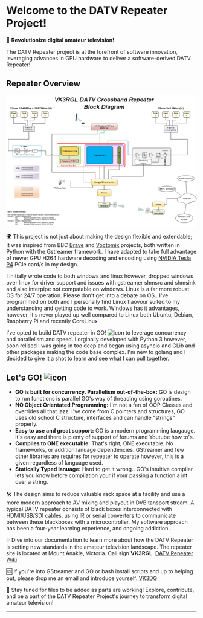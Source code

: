 # Welcome to the DATV Repeater Project!

🚀 **Revolutionize digital amateur television!** 

The DATV Repeater project is at the forefront of software innovation, leveraging advances in GPU hardware to deliver a software-derived DATV Repeater!

## Repeater Overview

![Overview](https://github.com/TVforME/Repeater/blob/main/assets/images/Repeater-Overview.png)

🌍 This project is not just about making the design flexible and extendable; It was inspired from  BBC [Brave](https://github.com/bbc/brave) and [Voctomix](https://github.com/voc/voctomix) projects, both written in Python with the Gstreamer framework. I have adapted to take full advantage of newer GPU H264 hardware decoding and encoding using [NVIDIA Tesla P4](https://images.nvidia.com/content/pdf/tesla/184457-Tesla-P4-Datasheet-NV-Final-Letter-Web.pdf) PCIe card/s in my design. 

I initially wrote code to both windows and linux however, dropped windows over linux for driver support and issues with gstreamer shmsrc and shmsink and also interpipe not compatable on windows. Linux is a far more robust OS for 24/7 operation.
Please don't get into a debate on OS.. I've programmed on both and I personally find Linux flaovour suited to my understanding and getting code to work. Windows has it advantages, however, it's never played up well compared to Linux both Ubuntu, Debian, Raspberry Pi and recently CoreLinux

I've opted to build DATV repeater in GO! <img src="assets/icons/go.ico" alt="icon" width="30" height="25"> to leverage concurrency and parallelism and speed. I orginally developed with Python 3 however, soon relised I was going in too deep and began using asyncio and GLib and other packages making the code base complex. I'm new to golang and I decided to give it a shot to learn and see what I can pull together.

## Let's GO! <img src="assets/icons/go.ico" alt="icon" width="30" height="25">
- **GO is built for concurrency. Parallelism out-of-the-box:**  GO is design to run functions is parallel GO's way of threading using goroutines.
- **NO Object Orientated Programming:** I'm not a fan of OOP Classes and overrides all that jazz.  I've come from C pointers and structures, GO uses old school C structure, interfaces and can handle "strings" properly.
- **Easy to use and great support:** GO is a modern programming laugauge. it's easy and there is plenty of support of forums and Youtube how to's..
- **Compiles to ONE executable:**  That's right, ONE executable. No frameworks, or addition lanuage dependencies.  GStreamer and few other libraries are requires for repeater to operate however, this is a given regardless of language used.
- **Statically Typed lanuage:**  Hard to get it wrong.. GO's intuitive compiler lets you know before compilation your if your passing a function a int over a string. 

🛠️ The design aims to reduce valuable rack space at a facility and use a more modern approach to AV mixing and playout in DVB tansport stream. A typical DATV repeater consists of black boxes interconnected with HDMI/USB/SDI cables, using IR or serial converters to communicate between these blackboxes with a microcontroller. My software approach has been a four-year learning experience, and ongoing addiction..

💡 Dive into our documentation to learn more about how the DATV Repeater is setting new standards in the amateur television landscape.
The repeater site is located at Mount Anakie, Victoria. Call sign **VK3RGL**.
[DATV Repeater Wiki](https://github.com/TVforME/Repeater/wiki)

🆘 If you're into GStreamer and GO or bash install scripts and up to helping out, please drop me an email and introduce yourself. 
[VK3DG](mailto:vk3dgtv@gmail.com?subject=DATV%20Repeater%20Help)

🔗 Stay tuned for files to be added as parts are working!
Explore, contribute, and be a part of the DATV Repeater Project's journey to transform digital amateur television!


---
